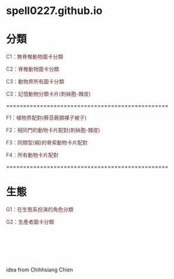 # spell0227.github.io
 <h1>分類</h1>
    <p><a href = "https://spell0227.github.io/classifyGame/animal6.html" target="_blank" style="text-decoration:none;color:#613030;">C1：無脊椎動物圖卡分類</a></p>
	<p>
    <p><a href = "https://spell0227.github.io/classifyGame/animalcho.html" target="_blank" style="text-decoration:none;color:#613030;">C2：脊椎動物圖卡分類</a></p>
	<p>
    <p><a href = "https://spell0227.github.io/classifyGame/animalall.html" target="_blank" style="text-decoration:none;color:#613030;">C3：動物界所有圖卡分類</a></p>
	<p>	
    <p><a href = "https://spell0227.github.io/memoryCardGame/index.html" target="_blank" style="text-decoration:none;color:#613030;">C3：記憶動物分類卡片(刺絲胞-棘皮)</a></p>		
		
<p>================================================</p>
    <p><a href = "https://spell0227.github.io/matchCardGame/plant.html" target="_blank" style="text-decoration:none;color:#613030;">F1：植物界配對(蘚苔蕨類裸子被子)</a></p>				
		<p>
    <p><a href = "https://spell0227.github.io/matchCardGame/animal6Phyla.html" target="_blank" style="text-decoration:none;color:#613030;">F2：相同門的動物卡片配對(刺絲胞-棘皮)</a></p>				
		<p>
    <p><a href = "https://spell0227.github.io/matchCardGame/animalVertebrate.html" target="_blank" style="text-decoration:none;color:#613030;">F3：同類型(綱)的脊索動物卡片配對</a></p>				
		<p>
    <p><a href = "https://spell0227.github.io/matchCardGame/animalAll.html" target="_blank" style="text-decoration:none;color:#613030;">F4：所有動物卡片配對</a></p>				
		
<p>================================================</p>	
    <h1>生態</h1>
		<p><a href = "https://spell0227.github.io/classifyGame/producer.html" target="_blank" style="text-decoration:none;color:#613030;">G1：在生態系扮演的角色分類</a></p>				
		<p>
	<p><a href = "https://spell0227.github.io/classifyGame/photosyn.html" target="_blank" style="text-decoration:none;color:#613030;">G2：生產者圖卡分類</a></p>				
		<p>		
		<p>
			<br>
			<br>
			<br>
			<br>
			<br>
<div id= "src"> idea from Chihhsiang Chien</div>
		<p>
